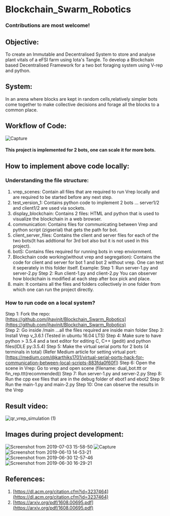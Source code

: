 # Blockchain_Swarm_Robotics
### Contributions are most welcome!
## Objective:
To create an Immutable and Decentralised System to store
and analyse plant vitals of a eFSI farm using Iota's Tangle.
To develop a Blockchain based Decentralised Framework for a
two bot foraging system using V-rep and python.

## System:
In an arena where blocks are kept in random cells,relatively
simpler bots come together to make collective decisions and
forage all the blocks to a common place.

## Workflow of Code: 
![Capture](https://user-images.githubusercontent.com/42121605/60666672-39425c00-9e85-11e9-85a5-f996d4d9cc3f.PNG)

#### This project is implemented for 2 bots, one can scale it for more bots. 

## How to implement above code locally: 

### Understanding the file structure:
1. vrep_scenes: Contain all files that are required to run Vrep locally and are required to be started before any next step.
2. test_version_1: Contains python code to implement 2 bots ... server1/2 and client1/2 are used via sockets.
3. display_blockchain: Contains 2 files: HTML and python that is used to visualize the blockchain in a web browser.
4. communication: Contains files for communicating between Vrep and python script (zigserial) that gets the path for bot.
5. client_server_files: Contains the client and server files for each of the two bots(It has addtional for 3rd bot also but it is not used                         in this project).
6. botS: Contains files required for running bots in vrep enviornment.
7. Blockchain code working(without vrep and segregation): Contains the code for client and server for bot 1 and bot 2 without vrep. One      can test it seperately in this folder itself. Example:
   Step 1: Run server-1.py and server-2.py
   Step 2: Run client-1.py and client-2.py
   You can observer how blockchain is modified at each step after box pick and place.
8. main: It contains all the files and folders collectively in one folder from which one can run the project directly. 

### How to run code on a local system?
Step 1: Fork the repo: [https://github.com/jhavinit/Blockchain_Swarm_Robotics](https://github.com/jhavinit/Blockchain_Swarm_Robotics)<br/>
Step 2: Go inside /main ...all the files required are inside main folder
Step 3: Install Vrep v_3.6.1 (Tested in ubuntu 16.04 LTS)
Step 4: Make sure to have python > 3.5.4 and a text editor for editing C, C++ (gedit) and  python files(IDLE py:3.5.4)
Step 5: Make the virtual serial ports for 2 bots (4 terminals in total) (Refer Medium article for setting virtual port: [https://medium.com/@karthiks1701/virtual-serial-ports-hack-for-communication-between-local-scripts-883fda0f60f])
Step 6: Open the scene in Vrep: Go to vrep and open scene (filename: dual_bot.ttt or fin_rep.ttt(recommended)) 
Step 7: Run server-1.py and server-2.py
Step 8: Run the cpp exe files that are in the debug folder of ebot1 and ebot2
Step 9: Run the main-1.py and main-2.py
Step 10: One can observe the results in the Vrep

## Result video:
![qr_vrep_simulation (1)](https://user-images.githubusercontent.com/42121605/60670505-7b23d000-9e8e-11e9-9b36-d7841daec432.png)

## Images during project development:
 
![Screenshot from 2019-07-03 15-58-50](https://user-images.githubusercontent.com/42121605/60670768-19b03100-9e8f-11e9-86ae-46fe9fdc47d9.png)
![Capture](https://user-images.githubusercontent.com/42121605/60670769-1a48c780-9e8f-11e9-8c2c-6faae819e98c.PNG)
![Screenshot from 2019-06-13 14-53-21](https://user-images.githubusercontent.com/42121605/60670772-1a48c780-9e8f-11e9-97a5-77f6a0337706.png)
![Screenshot from 2019-06-30 12-57-46](https://user-images.githubusercontent.com/42121605/60670773-1ae15e00-9e8f-11e9-9c5f-104f5a4fdc28.png)
![Screenshot from 2019-06-30 16-29-21](https://user-images.githubusercontent.com/42121605/60670774-1ae15e00-9e8f-11e9-8a03-d4a390caecdb.png)

## References:
1. [https://dl.acm.org/citation.cfm?id=3237464](https://dl.acm.org/citation.cfm?id=3237464)
2. [https://arxiv.org/pdf/1608.00695.pdf](https://arxiv.org/pdf/1608.00695.pdf)
